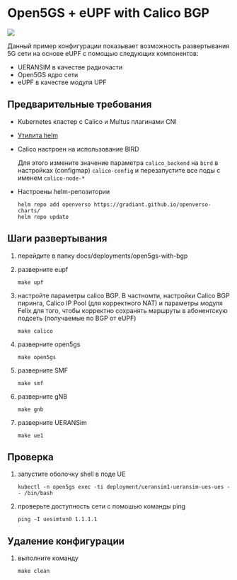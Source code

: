 # Open5GS + eUPF with Calico BGP

![](./schema.png)

Данный пример конфигурации показывает возможность развертывания 5G сети на основе eUPF с помощью следующих компонентов:
- UERANSIM в качестве радиочасти
- Open5GS ядро сети
- eUPF в качестве модуля UPF

## Предварительные требования

- Kubernetes кластер с Calico и Multus плагинами CNI
- [Утилита helm](https://helm.sh/docs/intro/install/)
- Calico настроен на использование BIRD

    Для этого измените значение параметра `calico_backend` на `bird` в настройках (configmap) `calico-config` и перезапустите все поды с именем `calico-node-*`

- Настроены helm-репозитории

    ```
    helm repo add openverso https://gradiant.github.io/openverso-charts/
    helm repo update
    ```

## Шаги развертывания

1. перейдите в папку docs/deployments/open5gs-with-bgp
1. разверните eupf

    `make upf`

1. настройте параметры calico BGP. В частномти, настройки Calico BGP пиринга, Calico IP Pool (для корректного NAT) и параметры модуля Felix для того, чтобы корректно сохранять маршруты в абонентскую подсеть (получаемые по BGP от eUPF)

    `make calico`

3. разверните open5gs

    `make open5gs`

4. разверните SMF

    `make smf`

5. разверните gNB

    `make gnb`

6. разверните UERANSim

    `make ue1`

## Проверка

1. запустите оболочку shell в поде UE

    `kubectl -n open5gs exec -ti deployment/ueransim1-ueransim-ues-ues -- /bin/bash`

1. проверьте доступность сети с помошью команды ping

    `ping -I uesimtun0 1.1.1.1`

## Удаление конфигурации

1. выполните команду

    `make clean`

